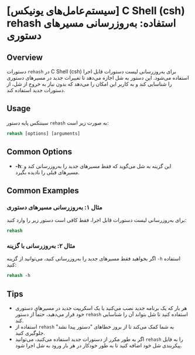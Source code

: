 # [سیستم‌عامل‌های یونیکس] C Shell (csh) rehash استفاده: به‌روزرسانی مسیرهای دستوری

## Overview
دستورات `rehash` در C Shell (csh) برای به‌روزرسانی لیست دستورات قابل اجرا استفاده می‌شود. این دستور به شل اجازه می‌دهد تا تغییرات جدید در مسیرهای دستوری را شناسایی کند و به کاربر این امکان را می‌دهد که بدون نیاز به خروج از شل، از دستورات جدید استفاده کند.

## Usage
سینتکس پایه دستور `rehash` به صورت زیر است:

```csh
rehash [options] [arguments]
```

## Common Options
- **-h**: این گزینه به شل می‌گوید که فقط مسیرهای جدید را به‌روزرسانی کند و مسیرهای قبلی را نادیده بگیرد.

## Common Examples
### مثال ۱: به‌روزرسانی مسیرهای دستوری
برای به‌روزرسانی لیست دستورات قابل اجرا، فقط کافی است دستور زیر را وارد کنید:

```csh
rehash
```

### مثال ۲: به‌روزرسانی با گزینه
اگر بخواهید فقط مسیرهای جدید را به‌روزرسانی کنید، می‌توانید از گزینه `-h` استفاده کنید:

```csh
rehash -h
```

## Tips
- هر بار که یک برنامه جدید نصب می‌کنید یا یک اسکریپت جدید در مسیرهای دستوری خود قرار می‌دهید، حتماً از دستور `rehash` استفاده کنید تا شل بتواند آن را شناسایی کند.
- استفاده از `rehash` به شما کمک می‌کند تا از بروز خطاهای "دستور پیدا نشد" جلوگیری کنید.
- اگر به طور مکرر از دستورات جدید استفاده می‌کنید، می‌توانید `rehash` را به فایل پیکربندی شل خود اضافه کنید تا به طور خودکار در هر بار ورود به شل اجرا شود.